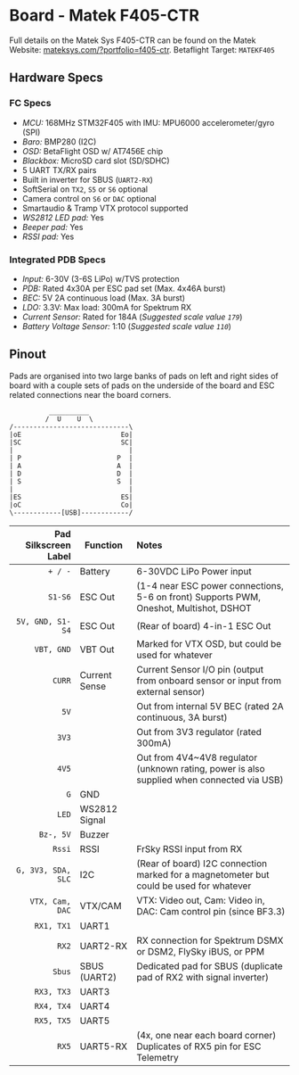 # Board - Matek F405-CTR

Full details on the Matek Sys F405-CTR can be found on the Matek Website: [mateksys.com/?portfolio=f405-ctr](http://www.mateksys.com/?portfolio=f405-ctr). Betaflight Target: `MATEKF405`

## Hardware Specs

### FC Specs

* *MCU:* 168MHz STM32F405 with IMU: MPU6000 accelerometer/gyro (SPI)
* *Baro:* BMP280 (I2C)
* *OSD:* BetaFlight OSD w/ AT7456E chip
* *Blackbox:* MicroSD card slot (SD/SDHC)
* 5 UART TX/RX pairs
* Built in inverter for SBUS (`UART2-RX`)
* SoftSerial on `TX2`, `S5` or `S6` optional
* Camera control on `S6` or `DAC` optional
* Smartaudio & Tramp VTX protocol supported
* *WS2812 LED pad:* Yes
* *Beeper pad:* Yes
* *RSSI pad:* Yes

### Integrated PDB Specs

* *Input:* 6-30V (3-6S LiPo) w/TVS protection
* *PDB:* Rated 4x30A per ESC pad set (Max. 4x46A burst)
* *BEC:* 5V 2A continuous load (Max. 3A burst)
* *LDO:* 3.3V: Max load: 300mA for Spektrum RX
* *Current Sensor:* Rated for 184A (*Suggested scale value `179`*)
* *Battery Voltage Sensor:* 1:10 (*Suggested scale value `110`*)

## Pinout

Pads are organised into two large banks of pads on left and right sides of board with a couple sets of pads on the underside of the board and ESC related connections near the board corners.

```
          __________
         /  U    U  \
/-----------------------------\
|oE                         Eo|
|SC                         SC|
|                             |
| P                        P  |
| A                        A  |
| D                        D  |
| S                        S  |
|                             |
|ES                         ES|
|oC                         Co|
\------------[USB]------------/
```

| Pad Silkscreen Label |   Function    |                                                 Notes                                          |
|---------------------:|---------------|:-----------------------------------------------------------------------------------------------|
| `+ / -`              | Battery       | 6-30VDC LiPo Power input                                                                       |
| `S1-S6`              | ESC Out       | (1-4 near ESC power connections, 5-6 on front) Supports PWM, Oneshot, Multishot, DSHOT         |
| `5V, GND, S1-S4`     | ESC Out       | (Rear of board) 4-in-1 ESC Out                                                                 |
| `VBT, GND`           | VBT Out       | Marked for VTX OSD, but could be used for whatever                                             |
| `CURR`               | Current Sense | Current Sensor I/O pin (output from onboard sensor or input from external sensor)              |
| `5V`                 |               | Out from internal 5V BEC (rated 2A continuous, 3A burst)                                       |
| `3V3`                |               | Out from 3V3 regulator (rated 300mA)                                                           |
| `4V5`                |               | Out from 4V4~4V8 regulator (unknown rating, power is also supplied when connected via USB)     |
| `G`                  | GND           |                                                                                                |
| `LED`                | WS2812 Signal |                                                                                                |
| `Bz-, 5V`            | Buzzer        |                                                                                                |
| `Rssi`               | RSSI          | FrSky RSSI input from RX                                                                       |
| `G, 3V3, SDA, SLC`   | I2C           | (Rear of board) I2C connection marked for a magnetometer but could be used for whatever        |
| `VTX, Cam, DAC`      | VTX/CAM       | VTX: Video out, Cam: Video in, DAC: Cam control pin (since BF3.3)                              |
| `RX1, TX1`           | UART1         |                                                                                                |
| `RX2`                | UART2-RX      | RX connection for Spektrum DSMX or DSM2, FlySky iBUS, or PPM                                   |
| `Sbus`               | SBUS (UART2)  | Dedicated pad for SBUS (duplicate pad of RX2 with signal inverter)                             |
| `RX3, TX3`           | UART3         |                                                                                                |
| `RX4, TX4`           | UART4         |                                                                                                |
| `RX5, TX5`           | UART5         |                                                                                                |
| `RX5`                | UART5-RX      | (4x, one near each board corner) Duplicates of RX5 pin for ESC Telemetry                       |
